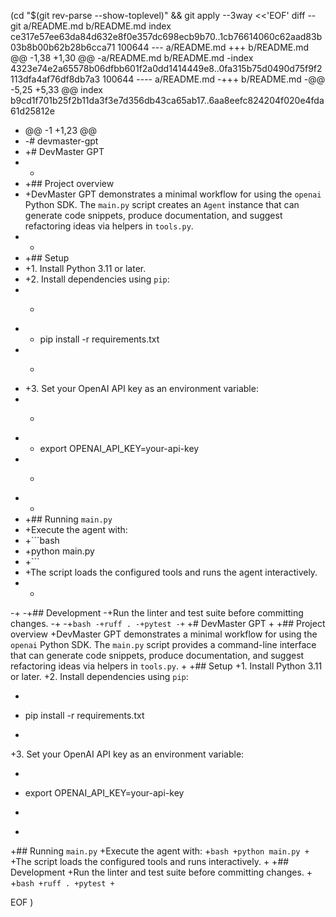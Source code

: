  (cd "$(git rev-parse --show-toplevel)" && git apply --3way <<'EOF' 
diff --git a/README.md b/README.md
index ce317e57ee63da84d632e8f0e357dc698ecb9b70..1cb76614060c62aad83b03b8b00b62b28b6cca71 100644
--- a/README.md
+++ b/README.md
@@ -1,38 +1,30 @@
-a/README.md b/README.md
-index 4323e74e2a65578b06dfbb601f2a0dd1414449e8..0fa315b75d0490d75f9f2113dfa4af76df8db7a3 100644
---- a/README.md
-+++ b/README.md
-@@ -5,25 +5,33 @@ index b9cd1f701b25f2b11da3f3e7d356db43ca65ab17..6aa8eefc824204f020e4fda61d25812e
- @@ -1 +1,23 @@
- -# devmaster-gpt
- +# DevMaster GPT
- +
- +## Project overview
- +DevMaster GPT demonstrates a minimal workflow for using the `openai` Python SDK. The `main.py` script creates an `Agent` instance that can generate code snippets, produce documentation, and suggest refactoring ideas via helpers in `tools.py`.
- +
- +## Setup
- +1. Install Python 3.11 or later.
- +2. Install dependencies using `pip`:
- +   ```bash
- +   pip install -r requirements.txt
- +   ```
- +3. Set your OpenAI API key as an environment variable:
- +   ```bash
- +   export OPENAI_API_KEY=your-api-key
- +   ```
- +
- +## Running `main.py`
- +Execute the agent with:
- +```bash
- +python main.py
- +```
- +The script loads the configured tools and runs the agent interactively.
- +
-+
-+## Development
-+Run the linter and test suite before committing changes.
-+
-+```bash
-+ruff .
-+pytest
-+```
+# DevMaster GPT
+
+## Project overview
+DevMaster GPT demonstrates a minimal workflow for using the `openai` Python SDK. The `main.py` script provides a command-line interface that can generate code snippets, produce documentation, and suggest refactoring ideas via helpers in `tools.py`.
+
+## Setup
+1. Install Python 3.11 or later.
+2. Install dependencies using `pip`:
+   ```bash
+   pip install -r requirements.txt
+   ```
+3. Set your OpenAI API key as an environment variable:
+   ```bash
+   export OPENAI_API_KEY=your-api-key
+   ```
+
+## Running `main.py`
+Execute the agent with:
+```bash
+python main.py
+```
+The script loads the configured tools and runs interactively.
+
+## Development
+Run the linter and test suite before committing changes.
+
+```bash
+ruff .
+pytest
+```
 
EOF
)
